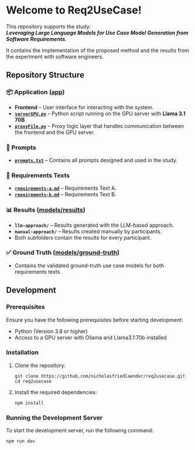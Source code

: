 # Welcome to Req2UseCase!

This repository supports the study:  
***Leveraging Large Language Models for Use Case Model Generation from Software Requirements***.  

It contains the implementation of the proposed method and the results from the experiment with software engineers.  

## Repository Structure  

### 📦 Application ([app](app))  
- **Frontend** – User interface for interacting with the system.  
- **[`serverGPU.py`](app/serverGPU.py)** – Python script running on the GPU server with **Llama 3.1 70B**.  
- **[`proxyFile.py`](app/proxyFile.py)** – Proxy logic layer that handles communication between the frontend and the GPU server.  

### 🧾 Prompts  
- **[`prompts.txt`](prompts.txt)** – Contains all prompts designed and used in the study.  

### 📑 Requirements Texts  
- **[`requirements-a.md`](requirements-a.md)** – Requirements Text A.  
- **[`requirements-b.md`](requirements-b.md)** – Requirements Text B.  

### 📊 Results ([models/results](models/results/))  
- **`llm-approach/`** – Results generated with the LLM-based approach.  
- **`manual-approach/`** – Results created manually by participants.  
- Both subfolders contain the results for every participant.  

### ✅ Ground Truth ([models/ground-truth](models/ground-truth/))  
- Contains the validated ground-truth use case models for both requirements texts.  


## Development

### Prerequisites

Ensure you have the following prerequisites before starting development:
- Python (Version 3.8 or higher)
- Access to a GPU server with Ollama and Llama3.1:70b installed

### Installation

1. Clone the repository:

    ```shell
    git clone https://github.com/nicholasfriedlaender/req2usecase.git
    cd req2usecase
    ```

2. Install the required dependencies:

    ```shell
    npm install
    ```

### Running the Development Server

To start the development server, run the following command:

```shell
npm run dev
